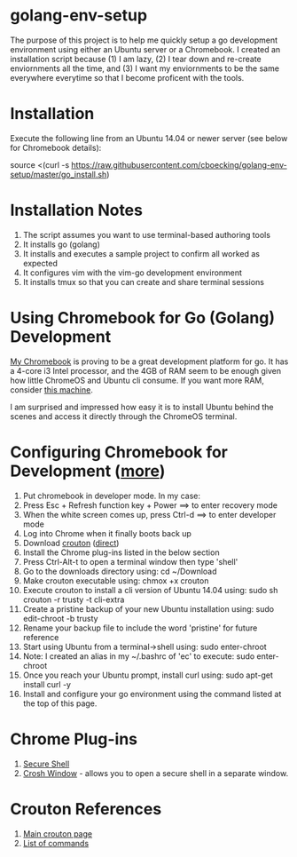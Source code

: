 # golang-env-setup

The purpose of this project is to help me quickly setup a go development environment using either an Ubuntu server or a Chromebook. I created an installation script because (1) I am lazy, (2) I tear down and re-create enviornments all the time, and (3) I want my enviornments to be the same everywhere everytime so that I become proficent with the tools. 

# Installation

Execute the following line from an Ubuntu 14.04 or newer server (see below for Chromebook details):

source <(curl -s https://raw.githubusercontent.com/cboecking/golang-env-setup/master/go_install.sh)

# Installation Notes

1. The script assumes you want to use terminal-based authoring tools
2. It installs go (golang)
3. It installs and executes a sample project to confirm all worked as expected
4. It configures vim with the vim-go development environment
5. It installs tmux so that you can create and share terminal sessions

# Using Chromebook for Go (Golang) Development

[My Chromebook](https://www.amazon.com/Toshiba-Chromebook-CB35-C3300-Backlit-Keyboard/dp/B015806LSQ/) is proving to be a great development platform for go. It has a 4-core i3 Intel processor, and the 4GB of RAM seem to be enough given how little ChromeOS and Ubuntu cli consume. If you want more RAM, consider [this machine](https://www.amazon.com/dp/B01F8NNY0G/ref=s9_acsd_bw_wf_a_GGLWFSCB_cdl_4).

I am surprised and impressed how easy it is to install Ubuntu behind the scenes and access it directly through the ChromeOS terminal.

# Configuring Chromebook for Development ([more](http://www.davebennett.tech/install-ubuntu-14-04-on-chromebook/))

1. Put chromebook in developer mode. In my case:
  2. Press Esc + Refresh function key + Power ==> to enter recovery mode
  3. When the white screen comes up, press Ctrl-d ==> to enter developer mode
4. Log into Chrome when it finally boots back up
6. Download [crouton](https://github.com/dnschneid/crouton) ([direct](https://goo.gl/fd3zc))
7. Install the Chrome plug-ins listed in the below section
6. Press Ctrl-Alt-t to open a terminal window then type 'shell'
7. Go to the downloads directory using: cd ~/Download
8. Make crouton executable using: chmox +x crouton
9. Execute crouton to install a cli version of Ubuntu 14.04 using: sudo sh crouton -r trusty -t cli-extra
10. Create a pristine backup of your new Ubuntu installation using: sudo edit-chroot -b trusty
11. Rename your backup file to include the word 'pristine' for future reference
11. Start using Ubuntu from a terminal->shell using: sudo enter-chroot
11. Note: I created an alias in my ~/.bashrc of 'ec' to execute: sudo enter-chroot
12. Once you reach your Ubuntu prompt, install curl using: sudo apt-get install curl -y
13. Install and configure your go environment using the command listed at the top of this page.

# Chrome Plug-ins

1. [Secure Shell](https://chrome.google.com/webstore/detail/secure-shell/pnhechapfaindjhompbnflcldabbghjo?hl=en)
2. [Crosh Window](https://chrome.google.com/webstore/detail/crosh-window/nhbmpbdladcchdhkemlojfjdknjadhmh?hl=en-US) - allows you to open a secure shell in a separate window.

# Crouton References

1. [Main crouton page](https://github.com/dnschneid/crouton)
2. [List of commands](https://github.com/dnschneid/crouton/wiki/Crouton-Command-Cheat-Sheet)
